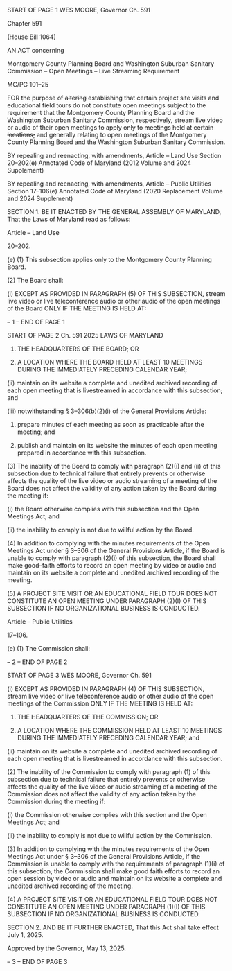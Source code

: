 START OF PAGE 1
WES MOORE, Governor Ch. 591

Chapter 591

(House Bill 1064)

AN ACT concerning

Montgomery County Planning Board and Washington Suburban Sanitary
Commission – Open Meetings – Live Streaming Requirement

MC/PG 101–25

FOR the purpose of ~~altering~~ establishing that certain project site visits and educational
field tours do not constitute open meetings subject to the requirement that the
Montgomery County Planning Board and the Washington Suburban Sanitary
Commission, respectively, stream live video or audio of their open meetings ~~to~~ ~~apply~~
~~only~~ ~~to~~ ~~meetings~~ ~~held~~ ~~at~~ ~~certain~~ ~~locations;~~ and generally relating to open meetings of
the Montgomery County Planning Board and the Washington Suburban Sanitary
Commission.

BY repealing and reenacting, with amendments,
Article – Land Use
Section 20–202(e)
Annotated Code of Maryland
(2012 Volume and 2024 Supplement)

BY repealing and reenacting, with amendments,
Article – Public Utilities
Section 17–106(e)
Annotated Code of Maryland
(2020 Replacement Volume and 2024 Supplement)

SECTION 1. BE IT ENACTED BY THE GENERAL ASSEMBLY OF MARYLAND,
That the Laws of Maryland read as follows:

Article – Land Use

20–202.

(e) (1) This subsection applies only to the Montgomery County Planning
Board.

(2) The Board shall:

(i) EXCEPT AS PROVIDED IN PARAGRAPH (5) OF THIS
SUBSECTION, stream live video or live teleconference audio or other audio of the open
meetings of the Board ONLY IF THE MEETING IS HELD AT:

– 1 –
END OF PAGE 1

START OF PAGE 2
Ch. 591 2025 LAWS OF MARYLAND

1. THE HEADQUARTERS OF THE BOARD; OR

2. A LOCATION WHERE THE BOARD HELD AT LEAST 10
MEETINGS DURING THE IMMEDIATELY PRECEDING CALENDAR YEAR;

(ii) maintain on its website a complete and unedited archived
recording of each open meeting that is livestreamed in accordance with this subsection; and

(iii) notwithstanding § 3–306(b)(2)(i) of the General Provisions
Article:

1. prepare minutes of each meeting as soon as practicable
after the meeting; and

2. publish and maintain on its website the minutes of each
open meeting prepared in accordance with this subsection.

(3) The inability of the Board to comply with paragraph (2)(i) and (ii) of this
subsection due to technical failure that entirely prevents or otherwise affects the quality of
the live video or audio streaming of a meeting of the Board does not affect the validity of
any action taken by the Board during the meeting if:

(i) the Board otherwise complies with this subsection and the Open
Meetings Act; and

(ii) the inability to comply is not due to willful action by the Board.

(4) In addition to complying with the minutes requirements of the Open
Meetings Act under § 3–306 of the General Provisions Article, if the Board is unable to
comply with paragraph (2)(i) of this subsection, the Board shall make good–faith efforts to
record an open meeting by video or audio and maintain on its website a complete and
unedited archived recording of the meeting.

(5) A PROJECT SITE VISIT OR AN EDUCATIONAL FIELD TOUR DOES
NOT CONSTITUTE AN OPEN MEETING UNDER PARAGRAPH (2)(I) OF THIS
SUBSECTION IF NO ORGANIZATIONAL BUSINESS IS CONDUCTED.

Article – Public Utilities

17–106.

(e) (1) The Commission shall:

– 2 –
END OF PAGE 2

START OF PAGE 3
WES MOORE, Governor Ch. 591

(i) EXCEPT AS PROVIDED IN PARAGRAPH (4) OF THIS
SUBSECTION, stream live video or live teleconference audio or other audio of the open
meetings of the Commission ONLY IF THE MEETING IS HELD AT:

1. THE HEADQUARTERS OF THE COMMISSION; OR

2. A LOCATION WHERE THE COMMISSION HELD AT
LEAST 10 MEETINGS DURING THE IMMEDIATELY PRECEDING CALENDAR YEAR; and

(ii) maintain on its website a complete and unedited archived
recording of each open meeting that is livestreamed in accordance with this subsection.

(2) The inability of the Commission to comply with paragraph (1) of this
subsection due to technical failure that entirely prevents or otherwise affects the quality of
the live video or audio streaming of a meeting of the Commission does not affect the validity
of any action taken by the Commission during the meeting if:

(i) the Commission otherwise complies with this section and the
Open Meetings Act; and

(ii) the inability to comply is not due to willful action by the
Commission.

(3) In addition to complying with the minutes requirements of the Open
Meetings Act under § 3–306 of the General Provisions Article, if the Commission is unable
to comply with the requirements of paragraph (1)(i) of this subsection, the Commission
shall make good faith efforts to record an open session by video or audio and maintain on
its website a complete and unedited archived recording of the meeting.

(4) A PROJECT SITE VISIT OR AN EDUCATIONAL FIELD TOUR DOES
NOT CONSTITUTE AN OPEN MEETING UNDER PARAGRAPH (1)(I) OF THIS
SUBSECTION IF NO ORGANIZATIONAL BUSINESS IS CONDUCTED.

SECTION 2. AND BE IT FURTHER ENACTED, That this Act shall take effect July
1, 2025.

Approved by the Governor, May 13, 2025.

– 3 –
END OF PAGE 3